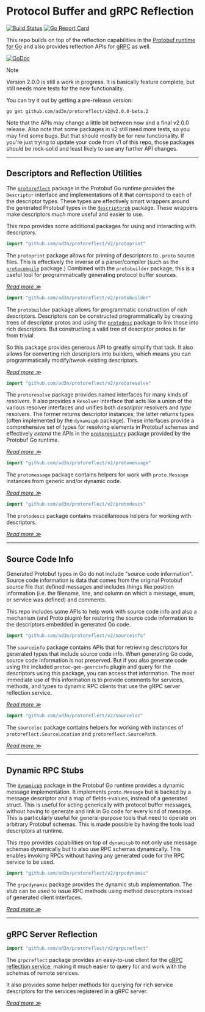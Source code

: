 # Protocol Buffer and gRPC Reflection
[![Build Status](https://circleci.com/gh/jhump/protoreflect/tree/v2.svg?style=svg)](https://circleci.com/gh/jhump/protoreflect/tree/v2)
[![Go Report Card](https://goreportcard.com/badge/github.com/ad3n/protoreflect)](https://goreportcard.com/report/github.com/ad3n/protoreflect)

This repo builds on top of the reflection capabilities in the [Protobuf runtime for Go](https://pkg.go.dev/google.golang.org/protobuf/reflect/protoreflect)
and also provides reflection APIs for [gRPC](https://grpc.io/) as well.

[![GoDoc](https://pkg.go.dev/badge/github.com/ad3n/protoreflect/v2.svg)](https://pkg.go.dev/github.com/ad3n/protoreflect/v2)

> [!NOTE]
> Version 2.0.0 is still a work in progress. It is basically feature complete, but still needs more tests
> for the new functionality.
>
> You can try it out by getting a pre-release version:
> ```
> go get github.com/ad3n/protoreflect/v2@v2.0.0-beta.2
> ```
>
> Note that the APIs may change a little bit between now and a final v2.0.0 release. Also note
> that some packages in v2 still need more tests, so you may find some bugs. But that should mostly
> be for new functionality. If you're just trying to update your code from v1 of this repo, those
> packages should be rock-solid and least likely to see any further API changes.

----
## Descriptors and Reflection Utilities

The [`protoreflect`](https://pkg.go.dev/google.golang.org/protobuf/reflect/protoreflect) package in
the Protobuf Go runtime provides the `Descriptor` interface and implementations of it that correspond
to each of the descriptor types. These types are effectively smart wrappers around the generated Protobuf
types in the [`descriptorpb`](https://pkg.go.dev/google.golang.org/protobuf/types/descriptorpb) package.
These wrappers make descriptors *much* more useful and easier to use.

This repo provides some additional packages for using and interacting with descriptors.

```go
import "github.com/ad3n/protoreflect/v2/protoprint"
```

The `protoprint` package allows for printing of descriptors to `.proto` source files. This is
effectively the inverse of a parser/compiler (such as the [`protocompile`](https://pkg.go.dev/github.com/bufbuild/protocompile)
package.) Combined with the `protobuilder` package, this is a useful tool for programmatically
generating protocol buffer sources.

*[Read more ≫](https://pkg.go.dev/github.com/ad3n/protoreflect/v2/protoprint)*

```go
import "github.com/ad3n/protoreflect/v2/protobuilder"
```

The `protobuilder` package allows for programmatic construction of rich descriptors. Descriptors can
be constructed programmatically by creating trees of descriptor protos and using the [`protodesc`](https://pkg.go.dev/google.golang.org/protobuf/reflect/protodesc)
package to link those into rich descriptors. But constructing a valid tree of descriptor protos is far
from trivial.

So this package provides generous API to greatly simplify that task. It also allows for converting
rich descriptors into builders, which means you can programmatically modify/tweak existing
descriptors.

*[Read more ≫](https://pkg.go.dev/github.com/ad3n/protoreflect/v2/protobuilder)*

```go
import "github.com/ad3n/protoreflect/v2/protoresolve"
```

The `protoresolve` package provides named interfaces for many kinds of resolvers. It also provides
a `Resolver` interface that acts like a union of the various resolver interfaces and unifies both
_descriptor_ resolvers and _type_ resolvers. The former returns descriptor instances; the latter
returns types (often implemented by the `dynamicpb` package). These interfaces provide a comprehensive
set of types for resolving elements in Protobuf schemas and effectively _extend_ the APIs in
the [`protoregistry`](https://pkg.go.dev/google.golang.org/protobuf/reflect/protoregistry) package
provided by the Protobuf Go runtime.

*[Read more ≫](https://pkg.go.dev/github.com/ad3n/protoreflect/v2/protoresolve)*

```go
import "github.com/ad3n/protoreflect/v2/protomessage"
```

The `protomessage` package contains helpers for work with `proto.Message` instances from generic
and/or dynamic code.

*[Read more ≫](https://pkg.go.dev/github.com/ad3n/protoreflect/v2/protomessage)*

```go
import "github.com/ad3n/protoreflect/v2/protodescs"
```

The `protodescs` package contains miscellaneous helpers for working with descriptors.

*[Read more ≫](https://pkg.go.dev/github.com/ad3n/protoreflect/v2/protodescs)*

----
## Source Code Info

Generated Protobuf types in Go do not include "source code information". Source code information
is data that comes from the original Protobuf source file that defined messages and includes things
like position information (i.e. the filename, line, and column on which a message, enum, or service
was defined) and comments.

This repo includes some APIs to help work with source code info and also a mechanism (and Proto plugin)
for restoring the source code information to the descriptors embedded in generated Go code.

```go
import "github.com/ad3n/protoreflect/v2/sourceinfo"
```

The `sourceinfo` package contains APIs that for retrieving descriptors for generated types that include
source code info. When generating Go code, source code information is not preserved. But if you also
generate code using the included `protoc-gen-gosrcinfo` plugin and query for the descriptors using this
package, you can access that information. The most immediate use of this information is to provide
comments for services, methods, and types to dynamic RPC clients that use the gRPC server reflection
service.

*[Read more ≫](https://pkg.go.dev/github.com/ad3n/protoreflect/v2/sourceinfo)*

```go
import "github.com/ad3n/protoreflect/v2/sourceloc"
```

The `sourceloc` package contains helpers for working with instances of `protoreflect.SourceLocation`
and `protoreflect.SourcePath`.

*[Read more ≫](https://pkg.go.dev/github.com/ad3n/protoreflect/v2/sourceloc)*

----
## Dynamic RPC Stubs

The [`dynamicpb`](https://pkg.go.dev/google.golang.org/protobuf/types/dynamicpb) package in the Protobuf
Go runtime provides a dynamic message implementation. It implements `proto.Message` but is backed by a
message descriptor and a map of fields->values, instead of a generated struct. This is useful for acting
generically with protocol buffer messages, without having to generate and link in Go code for every kind
of message. This is particularly useful for general-purpose tools that need to operate on arbitrary
Protobuf schemas. This is made possible by having the tools load descriptors at runtime.

This repo provides capabilities on top of `dynamicpb` to not only use message schemas dynamically but to
also use RPC schemas dynamically. This enables invoking RPCs without having any generated code for the
RPC service to be used.

```go
import "github.com/ad3n/protoreflect/v2/grpcdynamic"
```

The `grpcdynamic` package provides the dynamic stub implementation. The stub can be used to issue
RPC methods using method descriptors instead of generated client interfaces.

*[Read more ≫](https://pkg.go.dev/github.com/ad3n/protoreflect/v2/grpcdynamic)*

----
## gRPC Server Reflection

```go
import "github.com/ad3n/protoreflect/v2/grpcreflect"
```

The `grpcreflect` package provides an easy-to-use client for the
[gRPC reflection service](https://github.com/grpc/grpc-go/blob/6bd4f6eb1ea9d81d1209494242554dcde44429a4/reflection/grpc_reflection_v1alpha/reflection.proto#L36),
making it much easier to query for and work with the schemas of remote services.

It also provides some helper methods for querying for rich service descriptors for the
services registered in a gRPC server.

*[Read more ≫](https://pkg.go.dev/github.com/ad3n/protoreflect/v2/grpcreflect)*
